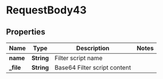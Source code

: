 

# RequestBody43


## Properties

| Name | Type | Description | Notes |
|------------ | ------------- | ------------- | -------------|
|**name** | **String** | Filter script name |  |
|**_file** | **String** | Base64 Filter script content |  |



